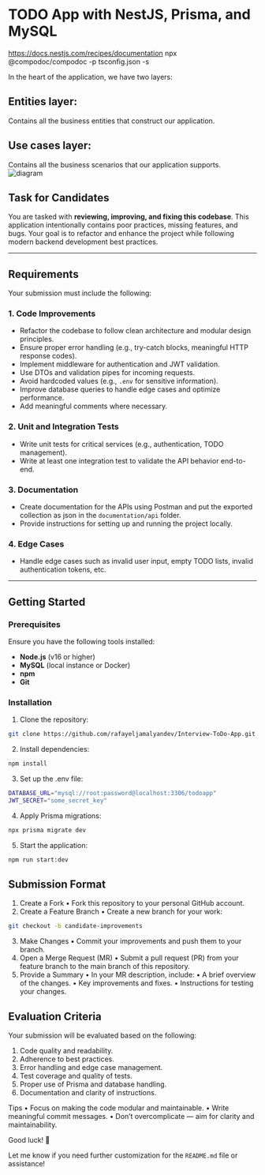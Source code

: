 # TODO App with NestJS, Prisma, and MySQL

https://docs.nestjs.com/recipes/documentation
npx @compodoc/compodoc -p tsconfig.json -s



In the heart of the application, we have two layers:

## Entities layer: 
Contains all the business entities that construct our application.
## Use cases layer: 
Contains all the business scenarios that our application supports.
![diagram](./docs/diagram.drawio.svg)












## Task for Candidates

You are tasked with **reviewing, improving, and fixing this codebase**. This application intentionally contains poor practices, missing features, and bugs. Your goal is to refactor and enhance the project while following modern backend development best practices.

---

## Requirements

Your submission must include the following:

### 1. **Code Improvements**
- Refactor the codebase to follow clean architecture and modular design principles.
- Ensure proper error handling (e.g., try-catch blocks, meaningful HTTP response codes).
- Implement middleware for authentication and JWT validation.
- Use DTOs and validation pipes for incoming requests.
- Avoid hardcoded values (e.g., `.env` for sensitive information).
- Improve database queries to handle edge cases and optimize performance.
- Add meaningful comments where necessary.

### 2. **Unit and Integration Tests**
- Write unit tests for critical services (e.g., authentication, TODO management).
- Write at least one integration test to validate the API behavior end-to-end.

### 3. **Documentation**
- Create documentation for the APIs using Postman and put the exported collection as json in the `documentation/api` folder.
- Provide instructions for setting up and running the project locally.

### 4. **Edge Cases**
- Handle edge cases such as invalid user input, empty TODO lists, invalid authentication tokens, etc.

---

## Getting Started

### Prerequisites

Ensure you have the following tools installed:
- **Node.js** (v16 or higher)
- **MySQL** (local instance or Docker)
- **npm** 
- **Git**

### Installation

1. Clone the repository:
```bash
git clone https://github.com/rafayeljamalyandev/Interview-ToDo-App.git
```

2.	Install dependencies:
```bash
npm install
```

3.	Set up the .env file:
```bash
DATABASE_URL="mysql://root:password@localhost:3306/todoapp"
JWT_SECRET="some_secret_key"
```

4.	Apply Prisma migrations:

```bash
npx prisma migrate dev
```


5.	Start the application:
```bash
npm run start:dev
```

## Submission Format

1.	Create a Fork
•	Fork this repository to your personal GitHub account.
2.	Create a Feature Branch
•	Create a new branch for your work:

```bash
git checkout -b candidate-improvements
```

3.	Make Changes
  •	Commit your improvements and push them to your branch.
4.	Open a Merge Request (MR)
  •	Submit a pull request (PR) from your feature branch to the main branch of this repository.
5.	Provide a Summary
  •	In your MR description, include:
  •	A brief overview of the changes.
  •	Key improvements and fixes.
  •	Instructions for testing your changes.

## Evaluation Criteria

Your submission will be evaluated based on the following:
1.	Code quality and readability.
2.	Adherence to best practices.
3.	Error handling and edge case management.
4.	Test coverage and quality of tests.
5.	Proper use of Prisma and database handling.
6.	Documentation and clarity of instructions.

Tips
•	Focus on making the code modular and maintainable.
•	Write meaningful commit messages.
•	Don’t overcomplicate — aim for clarity and maintainability.

Good luck! 🚀

Let me know if you need further customization for the `README.md` file or assistance!
